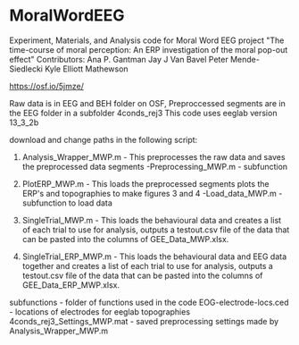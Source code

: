 # MoralWordEEG
Experiment, Materials, and Analysis code for Moral Word EEG project
"The time-course of moral perception: An ERP investigation of the moral pop-out effect"
Contributors: Ana P. Gantman Jay J Van Bavel Peter Mende-Siedlecki Kyle Elliott Mathewson

https://osf.io/5jmze/

Raw data is in EEG and BEH folder on OSF, 
Preproccessed segments are in the EEG folder in a subfolder 4conds_rej3
This code uses eeglab version 13_3_2b

download and change paths in the following script:
1) Analysis_Wrapper_MWP.m - This preprocesses the raw data and saves the preprocessed data segments
  -Preprocessing_MWP.m - subfunction

2) PlotERP_MWP.m - This loads the preprocessed segments plots the ERP's and topographies to make figures 3 and 4
  -Load_data_MWP.m - subfunction to load data

3) SingleTrial_MWP.m - This loads the behavioural data and creates a list of each trial to use for analysis, outputs a testout.csv file of the data that can be pasted into the columns of GEE_Data_MWP.xlsx.

4) SingleTrial_ERP_MWP.m - This loads the behavioural data and EEG data together and creates a list of each trial to use for analysis, outputs a testout.csv file of the data that can be pasted into the columns of GEE_Data_ERP_MWP.xlsx.

subfunctions - folder of functions used in the code
EOG-electrode-locs.ced - locations of electrodes for eeglab topographies
4conds_rej3_Settings_MWP.mat - saved preprocessing settings made by Analysis_Wrapper_MWP.m

